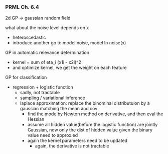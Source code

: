 ### PRML Ch. 6.4

2d GP -> gaussian random field

what about the noise level depends on x
- heteroscedastic
- introduce another gp to model noise, model ln noise(x)

GP in automatic relevance determination
- kernel = sum of eta_i (x1i - x2i)^2
- and optimize kernel, we get the weight on each feature

GP for classification
- regression + logistic function
  - sadly, not tractable
  - sampling / variational inference
  - laplace approximation: replace the binominal distributuion by a gaussian matching the mean and cov
    - find the mode by Newton method on derivative, and then eval the Hessian
    - assume all hidden value(before the logistic function) are jointly Gaussian, now only the dist of hidden value given the binary value need to approx.ed
    - again the kernel parameters need to be updated
      - again, the derivative is not tractable